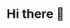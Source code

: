 # Hi there 👋

<!--

- 🔭 I’m currently working on Single Cell CITE-Seq data analysis as well as CYTOF and OLink data analysis for novel biomarker detection. 
- 🌱 I’m currently learning advanced bioinformatics methods, particularly in single-cell analysis and multi-omics data integration.
- 🤔 I’m looking for help with SCENIC analysis and integrating that into my single cell analysis. 
- 📫 How to reach me: carlotta.mantelpestana@dkfz.de
- 😄 Pronouns: she/her
- ⚡ Fun fact:  I’m a big fan of science communication and love exploring new scientific visualization tools! 
-->
